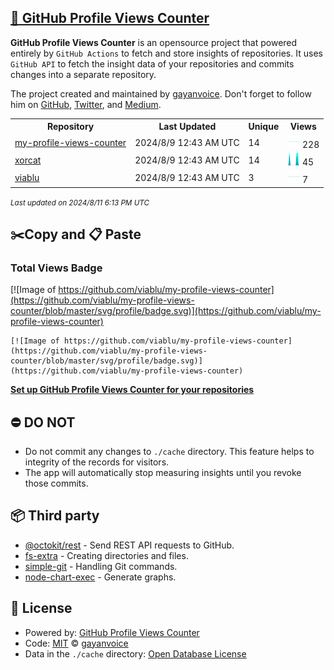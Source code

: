 ## [🚀 GitHub Profile Views Counter](https://github.com/gayanvoice/github-profile-views-counter)
**GitHub Profile Views Counter** is an opensource project that powered entirely by  `GitHub Actions` to fetch and store insights of repositories.
It uses `GitHub API` to fetch the insight data of your repositories and commits changes into a separate repository.

The project created and maintained by [gayanvoice](https://github.com/gayanvoice). Don't forget to follow him on [GitHub](https://github.com/gayanvoice), [Twitter](https://twitter.com/gayanvoice), and [Medium](https://gayanvoice.medium.com/).

<table>
	<tr>
		<th>
			Repository
		</th>
		<th>
			Last Updated
		</th>
		<th>
			Unique
		</th>
		<th>
			Views
		</th>
	</tr>
	<tr>
		<td>
			<a href="https://github.com/viablu/my-profile-views-counter/tree/master/readme/509608177/year.md">
				my-profile-views-counter
			</a>
		</td>
		<td>
			2024/8/9 12:43 AM UTC
		</td>
		<td>
			14
		</td>
		<td>
			<img alt="Response time graph" src="https://github.com/viablu/my-profile-views-counter/raw/master/graph/509608177/small/year.png" height="20"> 228
		</td>
	</tr>
	<tr>
		<td>
			<a href="https://github.com/viablu/my-profile-views-counter/tree/master/readme/632445122/year.md">
				xorcat
			</a>
		</td>
		<td>
			2024/8/9 12:43 AM UTC
		</td>
		<td>
			14
		</td>
		<td>
			<img alt="Response time graph" src="https://github.com/viablu/my-profile-views-counter/raw/master/graph/632445122/small/year.png" height="20"> 45
		</td>
	</tr>
	<tr>
		<td>
			<a href="https://github.com/viablu/my-profile-views-counter/tree/master/readme/507967722/year.md">
				viablu
			</a>
		</td>
		<td>
			2024/8/9 12:43 AM UTC
		</td>
		<td>
			3
		</td>
		<td>
			<img alt="Response time graph" src="https://github.com/viablu/my-profile-views-counter/raw/master/graph/507967722/small/year.png" height="20"> 7
		</td>
	</tr>
</table>

<small><i>Last updated on 2024/8/11 6:13 PM UTC</i></small>

## ✂️Copy and 📋 Paste
### Total Views Badge
[![Image of https://github.com/viablu/my-profile-views-counter](https://github.com/viablu/my-profile-views-counter/blob/master/svg/profile/badge.svg)](https://github.com/viablu/my-profile-views-counter)

```readme
[![Image of https://github.com/viablu/my-profile-views-counter](https://github.com/viablu/my-profile-views-counter/blob/master/svg/profile/badge.svg)](https://github.com/viablu/my-profile-views-counter)
```
[**Set up GitHub Profile Views Counter for your repositories**](https://github.com/gayanvoice/github-profile-views-counter)
## ⛔ DO NOT
- Do not commit any changes to `./cache` directory. This feature helps to integrity of the records for visitors.
- The app will automatically stop measuring insights until you revoke those commits.
## 📦 Third party

- [@octokit/rest](https://www.npmjs.com/package/@octokit/rest) - Send REST API requests to GitHub.
- [fs-extra](https://www.npmjs.com/package/fs-extra) - Creating directories and files.
- [simple-git](https://www.npmjs.com/package/simple-git) - Handling Git commands.
- [node-chart-exec](https://www.npmjs.com/package/node-chart-exec) - Generate graphs.
## 📄 License
- Powered by: [GitHub Profile Views Counter](https://github.com/gayanvoice/github-profile-views-counter)
- Code: [MIT](./LICENSE) © [gayanvoice](https://github.com/gayanvoice)
- Data in the `./cache` directory: [Open Database License](https://opendatacommons.org/licenses/odbl/1-0/)